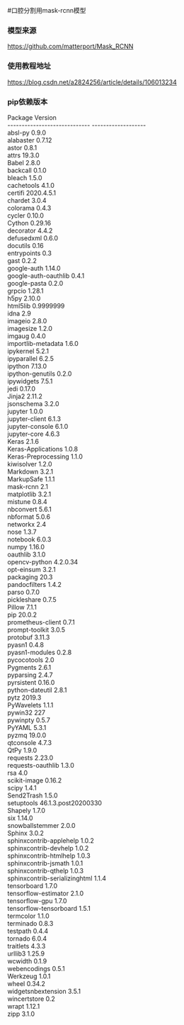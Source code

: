 #口腔分割用mask-rcnn模型
### 模型来源
https://github.com/matterport/Mask_RCNN
### 使用教程地址
https://blog.csdn.net/a2824256/article/details/106013234
### pip依赖版本<br>
Package                       Version<br>
----------------------------- -------------------<br>
absl-py                       0.9.0<br>
alabaster                     0.7.12<br>
astor                         0.8.1<br>
attrs                         19.3.0<br>
Babel                         2.8.0<br>
backcall                      0.1.0<br>
bleach                        1.5.0<br>
cachetools                    4.1.0<br>
certifi                       2020.4.5.1<br>
chardet                       3.0.4<br>
colorama                      0.4.3<br>
cycler                        0.10.0<br>
Cython                        0.29.16<br>
decorator                     4.4.2<br>
defusedxml                    0.6.0<br>
docutils                      0.16<br>
entrypoints                   0.3<br>
gast                          0.2.2<br>
google-auth                   1.14.0<br>
google-auth-oauthlib          0.4.1<br>
google-pasta                  0.2.0<br>
grpcio                        1.28.1<br>
h5py                          2.10.0<br>
html5lib                      0.9999999<br>
idna                          2.9<br>
imageio                       2.8.0<br>
imagesize                     1.2.0<br>
imgaug                        0.4.0<br>
importlib-metadata            1.6.0<br>
ipykernel                     5.2.1<br>
ipyparallel                   6.2.5<br>
ipython                       7.13.0<br>
ipython-genutils              0.2.0<br>
ipywidgets                    7.5.1<br>
jedi                          0.17.0<br>
Jinja2                        2.11.2<br>
jsonschema                    3.2.0<br>
jupyter                       1.0.0<br>
jupyter-client                6.1.3<br>
jupyter-console               6.1.0<br>
jupyter-core                  4.6.3<br>
Keras                         2.1.6<br>
Keras-Applications            1.0.8<br>
Keras-Preprocessing           1.1.0<br>
kiwisolver                    1.2.0<br>
Markdown                      3.2.1<br>
MarkupSafe                    1.1.1<br>
mask-rcnn                     2.1<br>
matplotlib                    3.2.1<br>
mistune                       0.8.4<br>
nbconvert                     5.6.1<br>
nbformat                      5.0.6<br>
networkx                      2.4<br>
nose                          1.3.7<br>
notebook                      6.0.3<br>
numpy                         1.16.0<br>
oauthlib                      3.1.0<br>
opencv-python                 4.2.0.34<br>
opt-einsum                    3.2.1<br>
packaging                     20.3<br>
pandocfilters                 1.4.2<br>
parso                         0.7.0<br>
pickleshare                   0.7.5<br>
Pillow                        7.1.1<br>
pip                           20.0.2<br>
prometheus-client             0.7.1<br>
prompt-toolkit                3.0.5<br>
protobuf                      3.11.3<br>
pyasn1                        0.4.8<br>
pyasn1-modules                0.2.8<br>
pycocotools                   2.0<br>
Pygments                      2.6.1<br>
pyparsing                     2.4.7<br>
pyrsistent                    0.16.0<br>
python-dateutil               2.8.1<br>
pytz                          2019.3<br>
PyWavelets                    1.1.1<br>
pywin32                       227<br>
pywinpty                      0.5.7<br>
PyYAML                        5.3.1<br>
pyzmq                         19.0.0<br>
qtconsole                     4.7.3<br>
QtPy                          1.9.0<br>
requests                      2.23.0<br>
requests-oauthlib             1.3.0<br>
rsa                           4.0<br>
scikit-image                  0.16.2<br>
scipy                         1.4.1<br>
Send2Trash                    1.5.0<br>
setuptools                    46.1.3.post20200330<br>
Shapely                       1.7.0<br>
six                           1.14.0<br>
snowballstemmer               2.0.0<br>
Sphinx                        3.0.2<br>
sphinxcontrib-applehelp       1.0.2<br>
sphinxcontrib-devhelp         1.0.2<br>
sphinxcontrib-htmlhelp        1.0.3<br>
sphinxcontrib-jsmath          1.0.1<br>
sphinxcontrib-qthelp          1.0.3<br>
sphinxcontrib-serializinghtml 1.1.4<br>
tensorboard                   1.7.0<br>
tensorflow-estimator          2.1.0<br>
tensorflow-gpu                1.7.0<br>
tensorflow-tensorboard        1.5.1<br>
termcolor                     1.1.0<br>
terminado                     0.8.3<br>
testpath                      0.4.4<br>
tornado                       6.0.4<br>
traitlets                     4.3.3<br>
urllib3                       1.25.9<br>
wcwidth                       0.1.9<br>
webencodings                  0.5.1<br>
Werkzeug                      1.0.1<br>
wheel                         0.34.2<br>
widgetsnbextension            3.5.1<br>
wincertstore                  0.2<br>
wrapt                         1.12.1<br>
zipp                          3.1.0<br>

